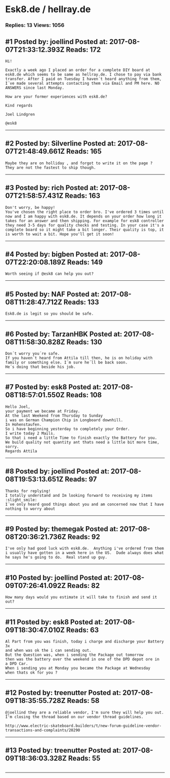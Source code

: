 # Esk8.de / hellray.de

### Replies: 13 Views: 1056

## \#1 Posted by: joellind Posted at: 2017-08-07T21:33:12.393Z Reads: 172

```
Hi!

Exactly a week ago I placed an order for a complete DIY board at esk8.de which seems to be same as hellray.de. I chose to pay via bank transfer. After I paid on Tuesday I haven´t heard anything from them, I´ve made several attempts contacting them via Email and PM here. NO ANSWERS since last Monday. 

How are your former experiences with esk8.de? 

Kind regards

Joel Lindgren

@esk8
```

---
## \#2 Posted by: Silverline Posted at: 2017-08-07T21:48:49.661Z Reads: 165

```
Maybe they are on holliday , and forgot to write it on the page ?
They are not the fastest to ship though.
```

---
## \#3 Posted by: rich Posted at: 2017-08-07T21:58:57.431Z Reads: 163

```
Don't worry, be happy!
You've chosen the right place to order bro. I've ordered 3 times until now and I am happy with esk8.de. It depends on your order how long it takes for an answer and then shipping. For example for esk8 controller they need 3-5 days for quality checks and testing. In your case it's a complete board so it might take a bit longer. Their quality is top, it is worth to wait a bit. Hope you'll get it soon!
```

---
## \#4 Posted by: bigben Posted at: 2017-08-07T22:20:08.189Z Reads: 149

```
Worth seeing if @esk8 can help you out?
```

---
## \#5 Posted by: NAF Posted at: 2017-08-08T11:28:47.712Z Reads: 133

```
Esk8.de is legit so you should be safe.
```

---
## \#6 Posted by: TarzanHBK Posted at: 2017-08-08T11:58:30.828Z Reads: 130

```
Don´t worry you´re safe.
If you haven´t heard from Attila till then, he is on holiday with family or something else. I´m sure he´ll be back soon.
He´s doing that beside his job.
```

---
## \#7 Posted by: esk8 Posted at: 2017-08-08T18:57:01.550Z Reads: 108

```
Hello Joel,
your payment we became at Friday.
At the last Weekend from Thursday to Sunday 
i was on German Champion Chip in Longboard downhill.
In Hohenstaufen.
So i have beginning yesterday to completely your Order.
I write today 2 Mails.
So that i need a little Time to finish exactly the Battery for you.
We build quality not quantity ant thats need a little bit more time, sorry.
Regards Attila
```

---
## \#8 Posted by: joellind Posted at: 2017-08-08T19:53:13.651Z Reads: 97

```
Thanks for replying!
I totally understand and Im looking forward to receiving my items :slight_smile:
I´ve only heard good things about you and am concerned now that I have nothing to worry about
```

---
## \#9 Posted by: themegak Posted at: 2017-08-08T20:36:21.736Z Reads: 92

```
I've only had good luck with esk8.de.  Anything i've ordered from them i usually have gotten in a week here in the US.  Dude always does what he says he's going to do.  Real stand up guy.
```

---
## \#10 Posted by: joellind Posted at: 2017-08-09T07:26:41.092Z Reads: 82

```
How many days would you estimate it will take to finish and send it out?
```

---
## \#11 Posted by: esk8 Posted at: 2017-08-09T18:30:47.010Z Reads: 63

```
Al Part from you was finish, today i charge and discharge your Battery 3x
and when was ok the i can sending out.
But the Question was, when i sending the Package out tomorrow
then was the battery over the weekend in one of the DPD depot ore in
a DPD Car.
When i sending you at Monday you became the Package at Wednesday
when thats ok for you ?
```

---
## \#12 Posted by: treenutter Posted at: 2017-08-09T18:35:55.728Z Reads: 58

```
@joellind they are a reliable vendor, I'm sure they will help you out. I'm closing the thread based on our vendor thread guidelines. 

http://www.electric-skateboard.builders/t/new-forum-guideline-vendor-transactions-and-complaints/20290
```

---
## \#13 Posted by: treenutter Posted at: 2017-08-09T18:36:03.328Z Reads: 55

```

```

---
